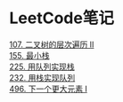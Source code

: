 # LeetCode笔记
[107. 二叉树的层次遍历 II](https://github.com/Leon23333/LeetCode-Notes/blob/master/src/%E4%BA%8C%E5%8F%89%E6%A0%91%E7%9A%84%E5%B1%82%E6%AC%A1%E9%81%8D%E5%8E%86II/%E4%BA%8C%E5%8F%89%E6%A0%91%E7%9A%84%E5%B1%82%E6%AC%A1%E9%81%8D%E5%8E%86II.md)  
[155. 最小栈](https://github.com/Leon23333/LeetCode-Notes/blob/master/src/%E6%9C%80%E5%B0%8F%E6%A0%88/%E6%9C%80%E5%B0%8F%E6%A0%88.md)  
[225. 用队列实现栈](https://github.com/Leon23333/LeetCode-Notes/blob/master/src/%E7%94%A8%E9%98%9F%E5%88%97%E5%AE%9E%E7%8E%B0%E6%A0%88/%E7%94%A8%E9%98%9F%E5%88%97%E5%AE%9E%E7%8E%B0%E6%A0%88.md)  
[232. 用栈实现队列](https://github.com/Leon23333/LeetCode-Notes/blob/master/src/%E7%94%A8%E6%A0%88%E5%AE%9E%E7%8E%B0%E9%98%9F%E5%88%97/%E7%94%A8%E6%A0%88%E5%AE%9E%E7%8E%B0%E9%98%9F%E5%88%97.md)  
[496. 下一个更大元素 I]()  
